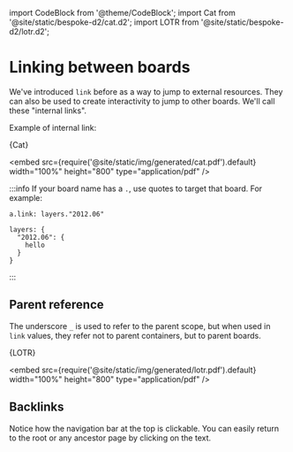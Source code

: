 import CodeBlock from '@theme/CodeBlock';
import Cat from '@site/static/bespoke-d2/cat.d2';
import LOTR from '@site/static/bespoke-d2/lotr.d2';

# Linking between boards

We've introduced `link` before as a way to jump to external resources. They can also be
used to create interactivity to jump to other boards. We'll call these "internal links".

Example of internal link:

<CodeBlock className="language-d2-incomplete">
    {Cat}
</CodeBlock>

<embed src={require('@site/static/img/generated/cat.pdf').default} width="100%" height="800"
 type="application/pdf" />

:::info
If your board name has a `.`, use quotes to target that board.
For example:

```d2-incomplete
a.link: layers."2012.06"

layers: {
  "2012.06": {
    hello
  }
}
```
:::

## Parent reference

The underscore `_` is used to refer to the parent scope, but when used in `link` values,
they refer not to parent containers, but to parent boards.

<CodeBlock className="language-d2-incomplete">
    {LOTR}
</CodeBlock>

<embed src={require('@site/static/img/generated/lotr.pdf').default} width="100%" height="800"
 type="application/pdf" />

## Backlinks

Notice how the navigation bar at the top is clickable. You can easily return to the root
or any ancestor page by clicking on the text.
